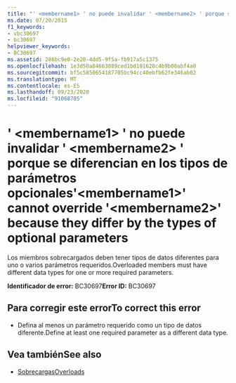 ```yaml
---
title: "' <membername1> ' no puede invalidar ' <membername2> ' porque se diferencian en los tipos de parámetros opcionales"
ms.date: 07/20/2015
f1_keywords:
- vbc30697
- bc30697
helpviewer_keywords:
- BC30697
ms.assetid: 286bc9e0-2e20-4dd5-9f5a-fb917a5c1375
ms.openlocfilehash: 1e3d50a84663889ced1bd101628c4b9b00abf4a0
ms.sourcegitcommit: bf5c5850654187705bc94cc40ebfb62fe346ab02
ms.translationtype: MT
ms.contentlocale: es-ES
ms.lasthandoff: 09/23/2020
ms.locfileid: "91068705"
---
```

# <a name="membername1-cannot-override-membername2-because-they-differ-by-the-types-of-optional-parameters"></a><span data-ttu-id="e00a8-102">' \<membername1> ' no puede invalidar ' \<membername2> ' porque se diferencian en los tipos de parámetros opcionales</span><span class="sxs-lookup"><span data-stu-id="e00a8-102">'\<membername1>' cannot override '\<membername2>' because they differ by the types of optional parameters</span></span>

<span data-ttu-id="e00a8-103">Los miembros sobrecargados deben tener tipos de datos diferentes para uno o varios parámetros requeridos.</span><span class="sxs-lookup"><span data-stu-id="e00a8-103">Overloaded members must have different data types for one or more required parameters.</span></span>  
  
 <span data-ttu-id="e00a8-104">**Identificador de error:** BC30697</span><span class="sxs-lookup"><span data-stu-id="e00a8-104">**Error ID:** BC30697</span></span>  
  
## <a name="to-correct-this-error"></a><span data-ttu-id="e00a8-105">Para corregir este error</span><span class="sxs-lookup"><span data-stu-id="e00a8-105">To correct this error</span></span>  
  
- <span data-ttu-id="e00a8-106">Defina al menos un parámetro requerido como un tipo de datos diferente.</span><span class="sxs-lookup"><span data-stu-id="e00a8-106">Define at least one required parameter as a different data type.</span></span>  
  
## <a name="see-also"></a><span data-ttu-id="e00a8-107">Vea también</span><span class="sxs-lookup"><span data-stu-id="e00a8-107">See also</span></span>

- [<span data-ttu-id="e00a8-108">Sobrecargas</span><span class="sxs-lookup"><span data-stu-id="e00a8-108">Overloads</span></span>](../language-reference/modifiers/overloads.md)
